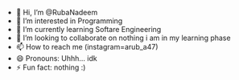 - 👋 Hi, I’m @RubaNadeem
- 👀 I’m interested in Programming
- 🌱 I’m currently learning Softare Engineering
- 💞️ I’m looking to collaborate on nothing i am in my learning phase
- 📫 How to reach me (instagram=arub_a47)
- 😄 Pronouns: Uhhh... idk 
- ⚡ Fun fact: nothing :)

<!---
RubaNadeem/RubaNadeem is a ✨ special ✨ repository because its `README.md` (this file) appears on your GitHub profile.
You can click the Preview link to take a look at your changes.
--->
